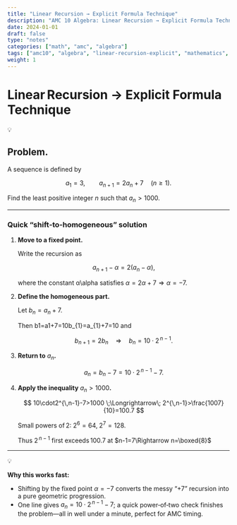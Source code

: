 ```yaml
---
title: "Linear Recursion → Explicit Formula Technique"
description: "AMC 10 Algebra: Linear Recursion → Explicit Formula Technique"
date: 2024-01-01
draft: false
type: "notes"
categories: ["math", "amc", "algebra"]
tags: ["amc10", "algebra", "linear-recursion-explicit", "mathematics", "competition"]
weight: 1
---
```


# Linear Recursion → Explicit Formula Technique

<aside>
💡

## **Problem.**

A sequence is defined by

$$
a_{1}=3,\qquad a_{n+1}=2a_{n}+7\quad(n\ge1).
$$

Find the least positive integer $n$ such that $a_{n}>1000$.

</aside>

---

### Quick “shift‑to‑homogeneous” solution

1. **Move to a fixed point.**
    
    Write the recursion as
    
    $$
    a_{n+1}-\alpha = 2\bigl(a_{n}-\alpha\bigr),
    $$
    
    where the constant α\alpha satisfies $\alpha = 2\alpha + 7\Rightarrow\alpha=-7$.
    
2. **Define the homogeneous part.**
    
    Let $b_{n}=a_{n}+7$.
    
    Then b1=a1+7=10b_{1}=a_{1}+7=10 and
    
    $$
    b_{n+1}=2b_{n}\quad\Longrightarrow\quad b_{n}=10\cdot 2^{\,n-1}.
    $$
    
3. **Return to** $a_{n}$**.**
    
    $$
    a_{n}=b_{n}-7 = 10\cdot 2^{\,n-1}-7.
    $$
    
4. **Apply the inequality** $a_{n}>1000$**.**
    
    $$
    10\cdot2^{\,n-1}-7>1000
    \;\Longrightarrow\;
    2^{\,n-1}>\frac{1007}{10}=100.7
    $$
    
    Small powers of 2: $2^{6}=64,\;2^{7}=128$.
    
    Thus $2^{\,n-1}$ first exceeds $100.7$ at $n-1=7\Rightarrow n=\boxed{8}$
    

---

<aside>
💡

**Why this works fast:**

- Shifting by the fixed point $\alpha=-7$ converts the messy “+7” recursion into a pure geometric progression.
- One line gives $a_{n}=10\cdot2^{\,n-1}-7$; a quick power‑of‑two check finishes the problem—all in well under a minute, perfect for AMC timing.
</aside>
